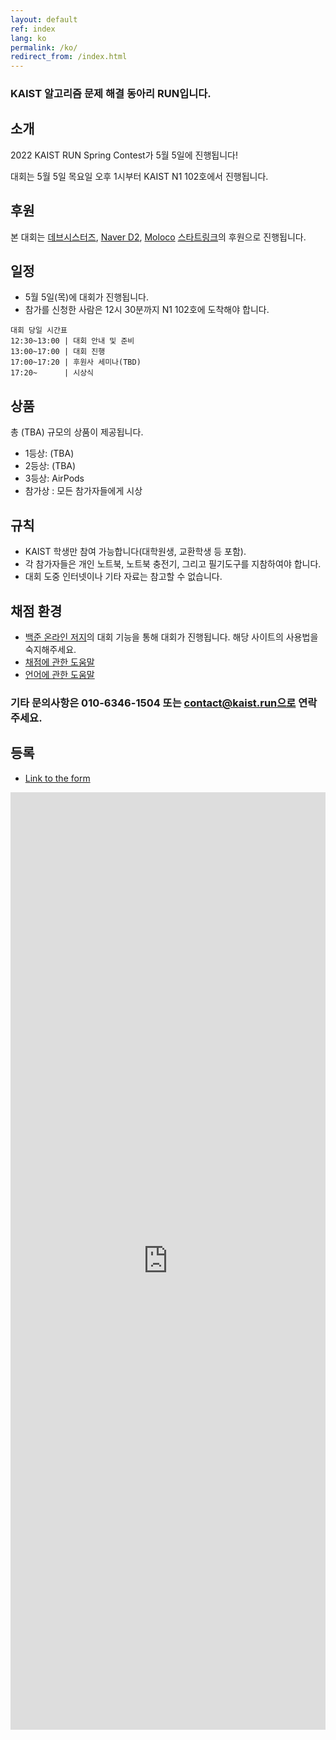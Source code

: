 ```yaml
---
layout: default
ref: index
lang: ko
permalink: /ko/
redirect_from: /index.html
---
```


### KAIST 알고리즘 문제 해결 동아리 RUN입니다.

## 소개

2022 KAIST RUN Spring Contest가 5월 5일에 진행됩니다!

대회는 5월 5일 목요일 오후 1시부터 KAIST N1 102호에서 진행됩니다.

## 후원

본 대회는 [데브시스터즈](https://www.devsisters.com/), [Naver D2](https://d2.naver.com), [Moloco](https://www.moloco.com/ko/) [스타트링크](http://startlink.io)의 후원으로 진행됩니다.

## 일정

- 5월 5일(목)에 대회가 진행됩니다.
- 참가를 신청한 사람은 12시 30분까지 N1 102호에 도착해야 합니다.

```
대회 당일 시간표
12:30~13:00 | 대회 안내 및 준비
13:00~17:00 | 대회 진행
17:00~17:20 | 후원사 세미나(TBD)
17:20~      | 시상식
```
## 상품

총 (TBA) 규모의 상품이 제공됩니다.

- 1등상: (TBA)
- 2등상: (TBA)
- 3등상: AirPods
- 참가상 : 모든 참가자들에게 시상

## 규칙

- KAIST 학생만 참여 가능합니다(대학원생, 교환학생 등 포함).
- 각 참가자들은 개인 노트북, 노트북 충전기, 그리고 필기도구를 지참하여야 합니다.
- 대회 도중 인터넷이나 기타 자료는 참고할 수 없습니다.

## 채점 환경

- [백준 온라인 저지](https://www.acmicpc.net/)의 대회 기능을 통해 대회가 진행됩니다. 해당 사이트의 사용법을 숙지해주세요.
- [채점에 관한 도움말](https://www.acmicpc.net/help/judge)
- [언어에 관한 도움말](https://www.acmicpc.net/help/language)

### 기타 문의사항은 010-6346-1504 또는 contact@kaist.run으로 연락주세요.

## 등록

- [Link to the form](https://forms.gle/vfQzLAQhLSdhMcWs7)
<iframe src="https://docs.google.com/forms/d/e/1FAIpQLScMyzcpJJuazlSmT0wtGU4zuFbLkekcYsb2p-kw57i8EKJEpg/viewform" frameborder="0" width="100%" height="1500px"></iframe>
